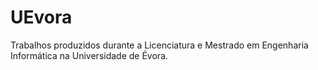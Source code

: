 # UEvora

Trabalhos produzidos durante a Licenciatura e Mestrado em Engenharia Informática na Universidade de Évora.
